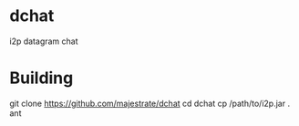 dchat
=====

i2p datagram chat

Building
========

git clone https://github.com/majestrate/dchat
cd dchat
cp /path/to/i2p.jar .
ant
